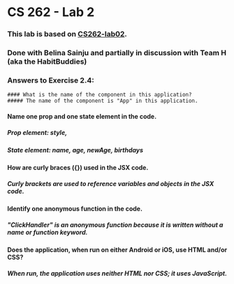 # CS 262 - Lab 2

### This lab is based on [CS262-lab02](https://cs.calvin.edu/courses/cs/262/kvlinden/02management/lab.html).

### Done with Belina Sainju and partially in discussion with Team H (aka the HabitBuddies)

### Answers to Exercise 2.4:
    #### What is the name of the component in this application?
    ##### The name of the component is "App" in this application.

   #### Name one prop and one state element in the code.
   ##### Prop element: style,  
   ##### State element: name, age, newAge, birthdays

   #### How are curly braces ({}) used in the JSX code.
   ##### Curly brackets are used to reference variables and objects in the JSX code.
   
   #### Identify one anonymous function in the code.
   ##### "ClickHandler" is an anonymous function because it is written without a name or function keyword.

   #### Does the application, when run on either Android or iOS, use HTML and/or CSS?
   ##### When run, the application uses neither HTML nor CSS; it uses JavaScript.
